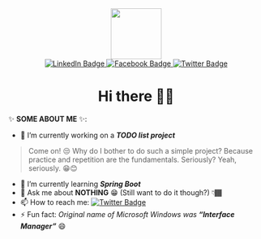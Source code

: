 <div id="header" align="center">
  <img src="https://www.freepik.com/free-vector/digital-coding-background-with-numbers-zero-one_12686644.htm#page=2&query=coding&position=4&from_view=search" width="100"/>
  <div id="badges">
    <a href="#">
      <img src="https://img.shields.io/badge/LinkedIn-blue?style=for-the-badge&logo=linkedin&logoColor=white" alt="LinkedIn Badge"/>
    </a>
    <a href="your-youtube-URL">
      <img src="https://img.shields.io/badge/Facebook-blue?style=for-the-badge&logo=facebook&logoColor=white" alt="Facebook Badge"/>
    </a>
    <a href="https://twitter.com/christian80gabi">
      <img src="https://img.shields.io/badge/Twitter-blue?style=for-the-badge&logo=twitter&logoColor=white" alt="Twitter Badge"/>
    </a>
  </div>
  <h1>Hi there 👋🏾</h1>
</div>

✨ **SOME ABOUT ME** ✨:

- 🔭 I’m currently working on a **_TODO list project_** 
> Come on! 😒 Why do I bother to do such a simple project? Because practice and repetition are the fundamentals. Seriously? Yeah, seriously. 😁😊
- 🌱 I’m currently learning **_Spring Boot_**
- 💬 Ask me about **NOTHING** 😁 (Still want to do it though?) 👇🏾
- 📫 How to reach me: [![Twitter Badge](https://img.shields.io/twitter/url?label=twitter&style=social&url=https%3A%2F%2Ftwitter.com%2Fchristian80gabi)](https://twitter.com/christian80gabi)
- ⚡ Fun fact: _Original name of Microsoft Windows was **“Interface Manager”**_ 😄
